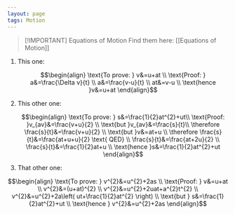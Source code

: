 ```yaml
---
layout: page
tags: Motion
---
```


> [!IMPORTANT] Equations of Motion 
> Find them here: [[Equations of Motion]]

1. This one:

    $$\begin{align}
    \text{To prove: } v&=u+at \\
    \text{Proof: } a&=\frac{\Delta v}{t} \\
    a&=\frac{v-u}{t} \\
    at&=v-u \\
    \text{hence }v&=u+at
    \end{align}$$

1. This other one:

    $$\begin{align}
    \text{To prove: } s&=\frac{1}{2}at^{2}+ut\\
    \text{Proof: }v_{av}&=\frac{v+u}{2} \\
    \text{but }v_{av}&=\frac{s}{t}\\
    \therefore \frac{s}{t}&=\frac{v+u}{2} \\
    \text{but }v&=at+u  \\
    \therefore \frac{s}{t}&=\frac{at+u+u}{2} \text{ QED} \\
    \frac{s}{t}&=\frac{at+2u}{2} \\
    \frac{s}{t}&=\frac{1}{2}at+u \\
    \text{hence }s&=\frac{1}{2}at^{2}+ut
    \end{align}$$

1. That other one:

$$\begin{align}
\text{To prove: } v^{2}&=u^{2}+2as \\
\text{Proof: } v&=u+at \\
v^{2}&=(u+at)^{2} \\
v^{2}&=u^{2}+2uat+a^{2}t^{2} \\
v^{2}&=u^{2}+2a\left( ut+\frac{1}{2}at^{2} \right) \\
\text{but } s&=\frac{1}{2}at^{2}+ut  \\
\text{hence } v^{2}&=u^{2}+2as
\end{align}$$